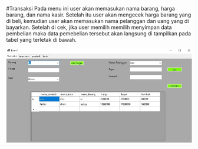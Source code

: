 #Transaksi
Pada menu ini user akan memasukan nama barang, harga barang, dan nama kasir. Setelah itu user akan mengecek harga barang yang di beli, kemudian user akan memasukan nama pelanggan dan uang yang di bayarkan. Setelah di cek, jika user memilih memilih menyimpan data pembelian maka data pemebelian tersebut akan langsung di tampilkan pada tabel yang terletak di bawah.

![My Image](menu_transaksi.jpg)
